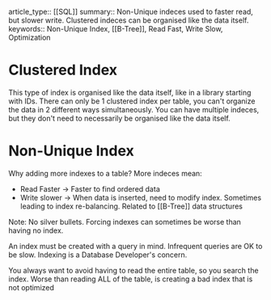 article_type:: [[SQL]]
summary:: Non-Unique indeces used to faster read, but slower write. Clustered indeces can be organised like the data itself.
keywords:: Non-Unique Index, [[B-Tree]], Read Fast, Write Slow, Optimization


# Clustered Index
This type of index is organised like the data itself, like in a library starting with IDs.
There can only be 1 clustered index per table, you can't organize the data in 2 different ways simultaneously. 
You can have multiple indeces, but they don't need to necessarily be organised like the data itself.

# Non-Unique Index

Why adding more indexes to a table?
More indeces mean:
* Read Faster -> Faster to find ordered data
* Write slower -> When data is inserted, need to modify index. Sometimes leading to index re-balancing. Related to [[B-Tree]] data structures

Note: No silver bullets. Forcing indexes can sometimes be worse than having no index.

An index must be created with a query in mind. Infrequent queries are OK to be slow. Indexing is a Database Developer's concern.

You always want to avoid having to read the entire table, so you search the index. Worse than reading ALL of the table, is creating a bad index that is not optimized